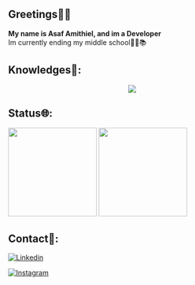 ## Greetings👋👋
**My name is Asaf Amithiel, and im a Developer**
<br>Im currently ending my middle school👨‍🎓📚</br>
## Knowledges📖:
<p align="center">
<a href="https://skillicons.dev">
<img src="https://skillicons.dev/icons?i=html,css,js,python" />
</a>
</p>

## Status🌐:
<div>
  <img height="180em" src="https://github-readme-stats.vercel.app/api/top-langs/?username=OddLamb"/>
 <img height="180em" src="https://github-readme-stats.vercel.app/api?username=OddLamb"/>
</div>

## Contact👥:
<div>
  
[![Linkedin](https://img.shields.io/badge/LinkedIn-0077B5?style=for-the-badge&logo=linkedin&logoColor=white)](https://www.linkedin.com/in/asafamithiel/)

[![Instagram](https://img.shields.io/badge/Instagram-E4405F?style=for-the-badge&logo=instagram&logoColor=white)](https://https://www.instagram.com/asaf.wav/)

</div>
